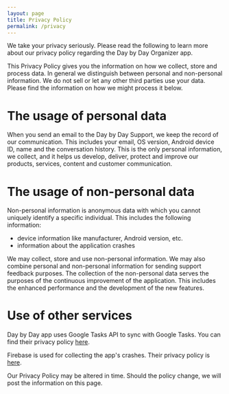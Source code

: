 ```yaml
---
layout: page
title: Privacy Policy
permalink: /privacy
---
```


We take your privacy seriously. Please read the following to learn more about our privacy policy regarding the Day by Day Organizer app.

This Privacy Policy gives you the information on how we collect, store and process data. In general we distinguish between personal and non-personal information. We do not sell or let any other third parties use your data. Please find the information on how we might process it below.

# The usage of personal data

When you send an email to the Day by Day Support, we keep the record of our communication. This includes your email, OS version, Android device ID, name and the conversation history. This is the only personal information, we collect, and it helps us develop, deliver, protect and improve our products, services, content and customer communication.

# The usage of non-personal data

Non-personal information is anonymous data with which you cannot uniquely identify a specific individual. This includes the following information:

* device information like manufacturer, Android version, etc.
* information about the application crashes

We may collect, store and use non-personal information. We may also combine personal and non-personal information for sending support feedback purposes. The collection of the non-personal data serves the purposes of the continuous improvement of the application. This includes the enhanced performance and the development of the new features.

# Use of other services

Day by Day app uses Google Tasks API to sync with Google Tasks. You can find their privacy policy [here](https://policies.google.com/privacy).

Firebase is used for collecting the app's crashes. Their privacy policy is [here](https://www.firebase.com/terms/privacy-policy.html).

Our Privacy Policy may be altered in time. Should the policy change, we will post the information on this page.
